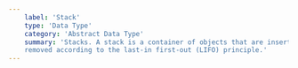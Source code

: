 ```yaml
---
    label: 'Stack'
    type: 'Data Type'
    category: 'Abstract Data Type'
    summary: 'Stacks. A stack is a container of objects that are inserted and
    removed according to the last-in first-out (LIFO) principle.'
---
```

